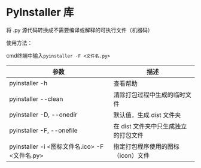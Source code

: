# PyInstaller 库

将 .py 源代码转换成不需要编译或解释的可执行文件（机器码）

使用方法：

cmd终端中输入`pyinstaller -F <文件名.py>`

参数|描述
--|--
pyinstaller -h|查看帮助
pyinstaller --clean|清除打包过程中生成的临时文件
pyinstaller -D, --onedir|默认值，生成 dist 文件夹
pyinstaller -F, --onefile|在 dist 文件夹中只生成独立的打包文件
pyinstaller -i <图标文件名.ico> -F <文件名.py>|指定打包程序使用的图标（icon）文件

